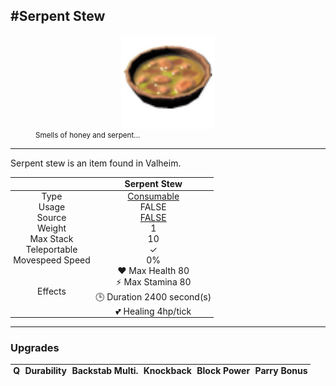 <meta property="og:title" content="Serpent Stew - MoreValheim" /><meta property="og:type" content="website" /><meta property="og:image" content="/assets/serpent_stew.png" /><meta property="og:description" content="Serpent Stew is an item found in Valheim." /><meta name="theme-color" content="#546D78"><meta name="twitter:card" content="summary_large_image">
#Serpent Stew
-------------
<style>img {width:20px;}.tb {width:150px;display: block;margin-left: auto;margin-right: auto;}</style>

<style>.md-typeset table:not([class]) th:not([align]) {min-width:unset!important;}</style>
<style>td{padding:0em 0.3em!important;text-align:center!important;border-left:.05rem solid var(--md-default-fg-color--lightest)}</style>

<style>th{padding:0.1em 0.3em!important;text-align:center!important;font-weight:bold}</style>

<style>pre{text-align:right!important}</style>
<style>table tr td:first-child {border-left: 0;};</style>

<figure><img src="/assets/serpent_stew.png" class="tb" /><figcaption><small>Smells of honey and serpent...</small></figcaption></figure>

-------------

Serpent stew is an item found in Valheim.

|        | Serpent Stew              |
| ----------- | ------------------------------------ |
| Type | [Consumable](../../types/consumable)
| Usage | FALSE<br>
| Source | [FALSE](../../items/false)
| Weight | 1 |
| Max Stack | 10 |
| Teleportable | ✓
| Movespeed Speed | 0%
| Effects | ❤️ Max Health 80<br>⚡ Max Stamina 80<br>🕒 Duration 2400 second(s) <br>💕 Healing 4hp/tick <br>

-------------

### Upgrades
| Q | Durability | Backstab Multi. | Knockback | Block Power | Parry Bonus
| - | - | - | - | - | - 
